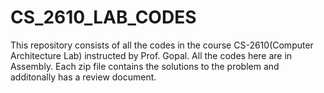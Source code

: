 # CS_2610_LAB_CODES

This repository consists of all the codes in the course CS-2610(Computer Architecture Lab) instructed by Prof. Gopal. All the codes here are in Assembly. Each zip file contains the solutions to the problem and additonally has a review document.
